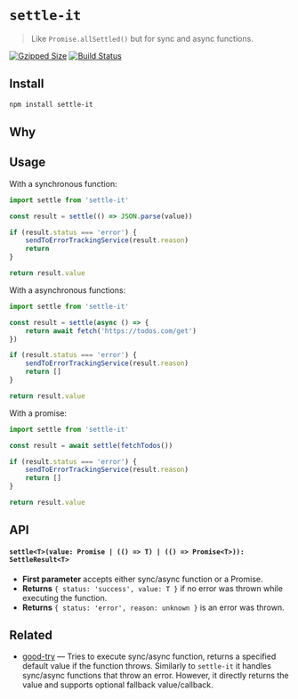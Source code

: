 # `settle-it`

> Like `Promise.allSettled()` but for sync and async functions.

[![Gzipped Size](https://img.shields.io/bundlephobia/minzip/settle-it)](https://bundlephobia.com/result?p=settle-it)
[![Build Status](https://img.shields.io/github/workflow/status/astoilkov/settle-it/CI)](https://github.com/astoilkov/settle-it/actions/workflows/main.yml)

## Install

```bash
npm install settle-it
```

## Why

## Usage

With a synchronous function:
```ts
import settle from 'settle-it'

const result = settle(() => JSON.parse(value))

if (result.status === 'error') {
    sendToErrorTrackingService(result.reason)
    return
}

return result.value
```

With a asynchronous functions:
```ts
import settle from 'settle-it'

const result = settle(async () => {
    return await fetch('https://todos.com/get')
})

if (result.status === 'error') {
    sendToErrorTrackingService(result.reason)
    return []
}

return result.value
```

With a promise:
```ts
import settle from 'settle-it'

const result = await settle(fetchTodos())

if (result.status === 'error') {
    sendToErrorTrackingService(result.reason)
    return []
}

return result.value
```

## API

#### `settle<T>(value: Promise | (() => T) | (() => Promise<T>)): SettleResult<T>`

- **First parameter** accepts either sync/async function or a Promise.
- **Returns** `{ status: 'success', value: T }` if no error was thrown while executing the function.
- **Returns** `{ status: 'error', reason: unknown }` is an error was thrown.

## Related

- [good-try](https://github.com/astoilkov/good-try) — Tries to execute sync/async function, returns a specified default value if the function throws. Similarly to `settle-it` it handles sync/async functions that throw an error. However, it directly returns the value and supports optional fallback value/callback.
